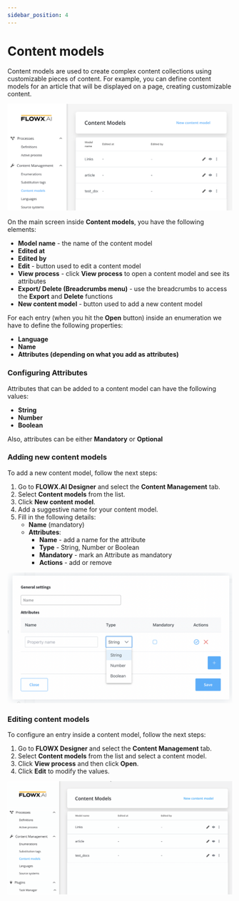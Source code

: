 ```yaml
---
sidebar_position: 4
---
```


# Content models

Content models are used to create complex content collections using customizable pieces of content. For example, you can define content models for an article that will be displayed on a page, creating customizable content.

![](../../../img/content_models.png)

On the main screen inside **Content models**, you have the following elements:

* **Model name** - the name of the content model
* **Edited at**
* **Edited by**
* **Edit** - button used to edit a content model
* **View process** - click **View process** to open a content model and see its attributes
* **Export/ Delete (Breadcrumbs menu)** - use the breadcrumbs to access the **Export** and **Delete** functions
* **New content model** - button used to add a new content model

For each entry (when you hit the **Open** button) inside an enumeration we have to define the following properties:

* **Language**
* **Name**
* **Attributes (depending on what you add as attributes)**

### Configuring Attributes

Attributes that can be added to a content model can have the following values:

* **String**
* **Number**
* **Boolean**

Also, attributes can be either **Mandatory** or **Optional**

### Adding new content models

To add a new content model, follow the next steps:

1. Go to **FLOWX.AI Designer** and select the **Content Management** tab.
2. Select **Content models** from the list.
3. Click **New content model**.
4. Add a suggestive name for your content model.
5. Fill in the following details:
   * **Name** (mandatory)
   * **Attributes**:
     * **Name** - add a name for the attribute
     * **Type** - String, Number or Boolean
     * **Mandatory** - mark an Attribute as mandatory
     * **Actions** - add or remove

![Adding a new content model](../../../img/adding_new_content_model.png)

### Editing content models

To configure an entry inside a content model, follow the next steps:

1. Go to **FLOWX Designer** and select the **Content Management** tab.
2. Select **Content models** from the list and select a content model.
3. Click **View process** and then click **Open**.
4. Click **Edit** to modify the values.

![](../../../img/edit_content_model.gif)